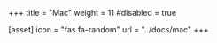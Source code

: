 +++
title = "Mac"
weight = 11
#disabled = true

[asset]
  icon = "fas fa-random"
  url = "../docs/mac"
+++


